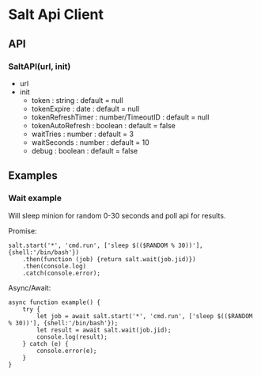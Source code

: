 # Salt Api Client

## API

### SaltAPI(url, init)

- url
- init
  - token : string : default = null
  - tokenExpire : date : default = null
  - tokenRefreshTimer : number/TimeoutID : default = null
  - tokenAutoRefresh : boolean : default = false
  - waitTries : number : default = 3
  - waitSeconds : number : default = 10
  - debug : boolean : default = false

## Examples

### Wait example

Will sleep minion for random 0-30 seconds and poll api for results.

Promise:

	salt.start('*', 'cmd.run', ['sleep $(($RANDOM % 30))'], {shell:'/bin/bash'})
		.then(function (job) {return salt.wait(job.jid)})
		.then(console.log)
		.catch(console.error);

Async/Await:

	async function example() {
		try {
			let job = await salt.start('*', 'cmd.run', ['sleep $(($RANDOM % 30))'], {shell:'/bin/bash'});
			let result = await salt.wait(job.jid);
			console.log(result);
		} catch (e) {
			console.error(e);
		}
	}
